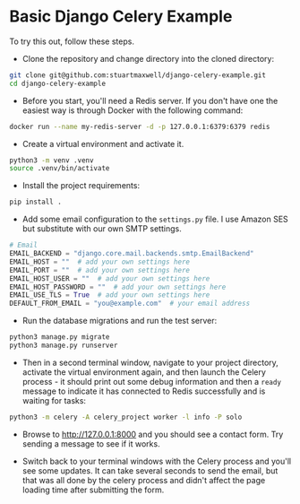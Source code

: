 # Basic Django Celery Example

To try this out, follow these steps.

- Clone the repository and change directory into the cloned directory:

```bash
git clone git@github.com:stuartmaxwell/django-celery-example.git
cd django-celery-example
```

- Before you start, you'll need a Redis server. If you don't have one the easiest way is through Docker with the following command:

```bash
docker run --name my-redis-server -d -p 127.0.0.1:6379:6379 redis
```

- Create a virtual environment and activate it.

```bash
python3 -m venv .venv
source .venv/bin/activate
```

- Install the project requirements:

```bash
pip install .
```

- Add some email configuration to the `settings.py` file. I use Amazon SES but substitute with our own SMTP settings.

```python
# Email
EMAIL_BACKEND = "django.core.mail.backends.smtp.EmailBackend"
EMAIL_HOST = ""  # add your own settings here
EMAIL_PORT = ""  # add your own settings here
EMAIL_HOST_USER = ""  # add your own settings here
EMAIL_HOST_PASSWORD = ""  # add your own settings here
EMAIL_USE_TLS = True  # add your own settings here
DEFAULT_FROM_EMAIL = "you@example.com"  # your email address
```

- Run the database migrations and run the test server:

```bash
python3 manage.py migrate
python3 manage.py runserver
```

- Then in a second terminal window, navigate to your project directory, activate the virtual environment again, and then launch the Celery process - it should print out some debug information and then a `ready` message to indicate it has connected to Redis successfully and is waiting for tasks:

```bash
python3 -m celery -A celery_project worker -l info -P solo
```

- Browse to <http://127.0.0.1:8000> and you should see a contact form. Try sending a message to see if it works.

- Switch back to your terminal windows with the Celery process and you'll see some updates. It can take several seconds to send the email, but that was all done by the celery process and didn't affect the page loading time after submitting the form.
